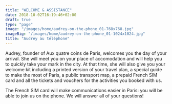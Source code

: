 ```yaml
---
title: "WELCOME & ASSISTANCE"
date: 2018-10-02T16:19:46+02:00
draft: true
type: "page"
image: "/images/home/audrey-on-the-phone_01-768x768.jpg"
imageBig: "/images/home/audrey-on-the-phone_01-1024x1024.jpg"
title: "Audrey au téléphone"
---
```


Audrey, founder of Aux quatre coins de Paris, welcomes you the day of your arrival. She will meet you on your place of accomodation and will help you to quickly take your mark in the city. At that time, she will also give you your welcome kit including a printed version of your travel plan, a special guide to make the most of Paris, a public transport map, a prepaid French SIM card and all the tickets and vouchers for the activities you booked with us.

The French SIM card will make communications easier in Paris: you will be able to join us on the phone. We will answer all of your questions!